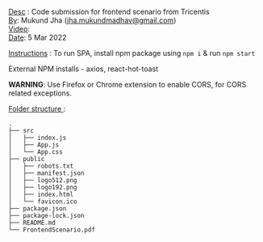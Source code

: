 <ins>Desc</ins> : Code submission for frontend scenario from Tricentis  
<ins>By</ins>: Mukund Jha (jha.mukundmadhav@gmail.com)  
<ins>Video</ins>:   
<ins>Date</ins>: 5 Mar 2022  


<ins>Instructions</ins> : 
To run SPA, install npm package using ```npm i``` & run ```npm start```

External NPM installs - axios, react-hot-toast 

**WARNING**: Use Firefox or Chrome extension to enable CORS, for CORS related exceptions. 


<ins>Folder structure </ins> : 

```
.
├── src
│   ├── index.js
│   ├── App.js
│   └── App.css
├── public
│   ├── robots.txt
│   ├── manifest.json
│   ├── logo512.png
│   ├── logo192.png
│   ├── index.html
│   └── favicon.ico
├── package.json
├── package-lock.json
├── README.md
└── FrontendScenario.pdf


``` 